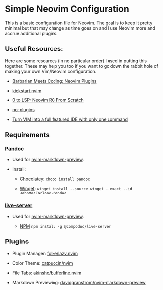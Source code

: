 # Simple Neovim Configuration

This is a basic configuration file for Neovim. The goal is to keep it pretty minimal but that may change as time goes on and I use Neovim more and accrue additional plugins.

## Useful Resources:

Here are some resources (in no particular order) I used in putting this together. These may help you too if you want to go down the rabbit hole of making your own Vim/Neovim configuration.

- [Barbarian Meets Coding: Neovim Plugins](https://www.barbarianmeetscoding.com/notes/neovim-plugins/#resources)

- [kickstart.nvim](https://github.com/nvim-lua/kickstart.nvim)

- [0 to LSP: Neovim RC From Scratch](https://www.youtube.com/watch?v=w7i4amO_zaE&t)

- [no-plugins](https://github.com/changemewtf/no_plugins/tree/master)

- [Turn VIM into a full featured IDE with only one command](https://www.youtube.com/watch?v=Mtgo-nP_r8Y)

## Requirements

### [Pandoc](https://pandoc.org/)

- Used for [nvim-markdown-preview](https://github.com/davidgranstrom/nvim-markdown-preview).
- Install:

    - [Chocolatey:](https://github.com/chocolatey/choco) ```choco install pandoc```

    - [Winget](https://learn.microsoft.com/en-us/windows/package-manager/winget/): ```winget install --source winget --exact --id JohnMacFarlane.Pandoc```

### [live-server](https://www.npmjs.com/package/live-server)

- Used for [nvim-markdown-preview](https://github.com/davidgranstrom/nvim-markdown-preview).

    - [NPM](https://nodejs.org/en/download) ```npm install -g @compodoc/live-server```

## Plugins

- Plugin Manager: [folke/lazy.nvim](https://github.com/folke/lazy.nvim)

- Color Theme: [catpuccin/nvim](https://github.com/catppuccin/nvim) 

- File Tabs: [akinsho/bufferline.nvim](https://github.com/akinsho/bufferline.nvim)

- Markdown Previewing: [davidgranstrom/nvim-markdown-preview](https://github.com/davidgranstrom/nvim-markdown-preview)
